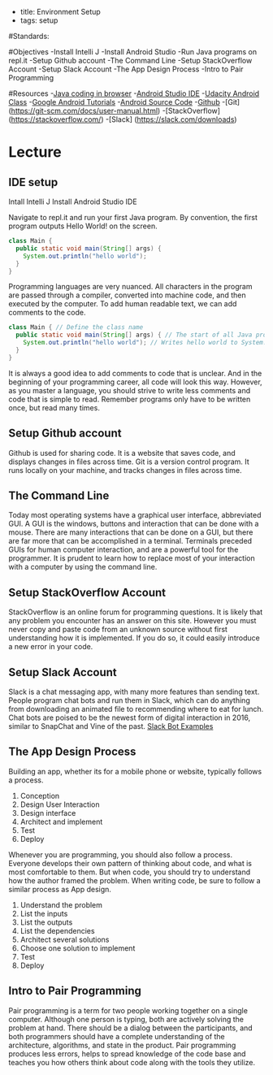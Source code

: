 - title: Environment Setup
- tags: setup

#Standards:

#Objectives
-Install Intelli J
-Install Android Studio
-Run Java programs on repl.it
-Setup Github account
-The Command Line
-Setup StackOverflow Account
-Setup Slack Account
-The App Design Process
-Intro to Pair Programming

#Resources
-[Java coding in browser](https://repl.it/languages/java)
-[Android Studio IDE](https://developer.android.com/studio/install.html)
-[Udacity Android Class](https://www.udacity.com/course/developing-android-apps--ud853)
-[Google Android Tutorials](https://developer.android.com/training/basics/firstapp/index.html)
-[Android Source Code](https://source.android.com/)
-[Github](https://www.github.com)
-[Git] (https://git-scm.com/docs/user-manual.html)
-[StackOverflow] (https://stackoverflow.com/)
-[Slack] (https://slack.com/downloads)

# Lecture

## IDE setup
Intall Intelli J
Install Android Studio IDE

Navigate to repl.it and run your first Java program. By convention, the first
program outputs Hello World! on the screen.

```java
class Main {
  public static void main(String[] args) {
    System.out.println("hello world");
  }
}
```

Programming languages are very nuanced. All characters in the program are
passed through a compiler, converted into machine code, and then executed by
the computer. To add human readable text, we can add comments to the code.

```java
class Main { // Define the class name
  public static void main(String[] args) { // The start of all Java programs
    System.out.println("hello world"); // Writes hello world to System.out
  }
}
```

It is always a good idea to add comments to code that is unclear. And in the
beginning of your programming career, all code will look this way. However, as
you master a language, you should strive to write less comments and code that
is simple to read. Remember programs only have to be written once, but read
many times.

## Setup Github account
Github is used for sharing code. It is a website that saves code, and displays
changes in files across time.
Git is a version control program. It runs  locally on your machine, and tracks
changes in files across time.

## The Command Line
Today most operating systems have a graphical user interface, abbreviated GUI.
A GUI is the windows, buttons and interaction that can be done with a mouse.
There are many interactions that can be done on a GUI, but there are far more
that can be accomplished in a terminal. Terminals preceded GUIs for human
computer interaction, and are a powerful tool for the programmer. It is
prudent to learn how to replace most of your interaction with a computer by
using the command line.

## Setup StackOverflow Account
StackOverflow is an online forum for programming questions. It is likely that
any problem you encounter has an answer on this site. However you must never
copy and paste code from an unknown source without first understanding how it
is implemented. If you do so, it could easily introduce a new error in your
code.

## Setup Slack Account
Slack is a chat messaging app, with many more features than sending text. People
program chat bots and run them in Slack, which can do anything from downloading
an animated file to recommending where to eat for lunch. Chat bots are poised to
be the newest form of digital interaction in 2016, similar to SnapChat and Vine
of the past. [Slack Bot Examples](http://www.wired.com/2015/08/slack-overrun-bots-friendly-wonderful-bots/)

## The App Design Process
Building an app, whether its for a mobile phone or website, typically follows a
process.
1. Conception
2. Design User Interaction
3. Design interface
4. Architect and implement
5. Test
6. Deploy

Whenever you are programming, you should also follow a process. Everyone
develops their own pattern of thinking about code, and what is most comfortable
to them. But when code, you should try to understand how the author framed the
problem. When writing code, be sure to follow a similar process as App design.

1. Understand the problem
2. List the inputs
3. List the outputs
4. List the dependencies
5. Architect several solutions
6. Choose one solution to implement
7. Test
8. Deploy

## Intro to Pair Programming
Pair programming is a term for two people working together on a single computer.
Although one person is typing, both are actively solving the problem at hand.
There should be a dialog between the participants, and both programmers should
have a complete understanding of the architecture, algorithms, and state in
the product. Pair programming produces less errors, helps to spread
knowledge of the code base and teaches you how others think about code along
with the tools they utilize.
